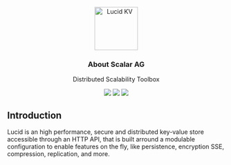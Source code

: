 <p align="center">
  <p align="center">
    <img src="https://www.svgrepo.com/show/53683/cube.svg" height="100" alt="Lucid KV" />
  </p>
  <h3 align="center">
    About Scalar AG
  </h3>
  <p align="center">
    Distributed Scalability Toolbox
  </p>
  <p align="center">
    <a href="https://github.com/clintnetwork/scalar/actions?workflow=Build"><img src="https://github.com/clintnetwork/scalar/workflows/Build/badge.svg" /></a>
    <a href="https://www.rust-lang.org/"><img src="https://img.shields.io/badge/Made%20With-Rust-dea584" /></a>
    <a href="https://github.com/lucid-kv/lucid/blob/master/LICENSE.md"><img src="https://img.shields.io/badge/license-MIT-lightgrey.svg" /></a>
  </p>
</p>

## Introduction

Lucid is an high performance, secure and distributed key-value store accessible through an HTTP API, that is built arround a modulable configuration to enable features on the fly, like persistence, encryption SSE, compression, replication, and more.
